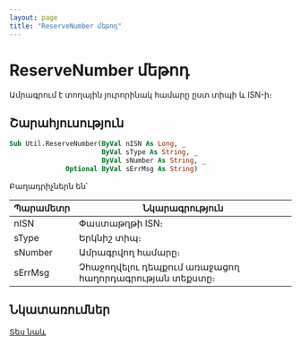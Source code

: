 ```yaml
---
layout: page
title: "ReserveNumber մեթոդ"
---
```


# ReserveNumber մեթոդ

Ամրագրում է տողային յուրորինակ համարը ըստ տիպի և ISN-ի։

## Շարահյուսություն

```vb
Sub Util.ReserveNumber(ByVal nISN As Long, _
                       ByVal sType As String, _
                       ByVal sNumber As String, _
              Optional ByVal sErrMsg As String)
```

Բաղադրիչներն են՝

| Պարամետր | Նկարագրություն |
|--|--|
| nISN | Փաստաթղթի ISN։ |
| sType | Երկնիշ տիպ։ |
| sNumber | Ամրագրվող համարը։ |
| sErrMsg | Չհաջողվելու դեպքում առաջացող հաղորդագրության տեքստը։ |

## Նկատառումներ 

[Տես նաև](../../functions.html)
